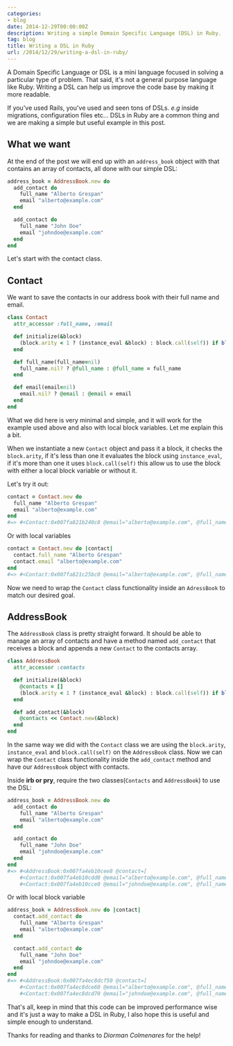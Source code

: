 ```yaml
---
categories:
- blog
date: 2014-12-29T00:00:00Z
description: Writing a simple Domain Specific Language (DSL) in Ruby.
tag: blog
title: Writing a DSL in Ruby
url: /2014/12/29/writing-a-dsl-in-ruby/
---
```


A Domain Specific Language or DSL is a mini language focused in solving a
particular type of problem. That said, it's not a general purpose language like
Ruby. Writing a DSL can help us improve the code base by making it more
readable.

If you've used Rails, you've used and seen tons of DSLs. *e.g* inside
migrations, configuration files etc... DSLs in Ruby are a common thing and we
are making a simple but useful example in this post.

## What we want

At the end of the post we will end up with an `address_book` object with that
contains an array of contacts, all done with our simple DSL:

```ruby
address_book = AddressBook.new do
  add_contact do
    full_name "Alberto Grespan"
    email "alberto@example.com"
  end

  add_contact do
    full_name "John Doe"
    email "johndoe@example.com"
  end
end
```

Let's start with the contact class.

## Contact

We want to save the contacts in our address book with their full name and email.

```ruby
class Contact
  attr_accessor :full_name, :email

  def initialize(&block)
    (block.arity < 1 ? (instance_eval &block) : block.call(self)) if block_given?
  end

  def full_name(full_name=nil)
    full_name.nil? ? @full_name : @full_name = full_name
  end

  def email(email=nil)
    email.nil? ? @email : @email = email
  end
end
```

What we did here is very minimal and simple, and it will work for the example
used above and also with local block variables. Let me explain this a bit.

When we instantiate a new `Contact` object and pass it a block, it checks the
`block.arity`, if it's less than one it evaluates the block using
`instance_eval`, if it's more than one it uses `block.call(self)` this allow us
to use the block with either a local block variable or without it.

Let's try it out:

```ruby
contact = Contact.new do
  full_name "Alberto Grespan"
  email "alberto@example.com"
end
#=> #<Contact:0x007fa821b240c8 @email="alberto@example.com", @full_name="Alberto Grespan">
```

Or with local variables

```ruby
contact = Contact.new do |contact|
  contact.full_name "Alberto Grespan"
  contact.email "alberto@example.com"
end
#=> #<Contact:0x007fa821c25bc0 @email="alberto@example.com", @full_name="Alberto Grespan">
```

Now we need to wrap the `Contact` class functionality inside an `AdressBook` to
match our desired goal.

## AddressBook

The `AddressBook` class is pretty straight forward. It should be able to manage
an array of contacts and have a method named `add_contact` that receives a block
and appends a new `Contact` to the contacts array.

```ruby
class AddressBook
  attr_accessor :contacts

  def initialize(&block)
    @contacts = []
    (block.arity < 1 ? (instance_eval &block) : block.call(self)) if block_given?
  end

  def add_contact(&block)
    @contacts << Contact.new(&block)
  end
end
```

In the same way we did with the `Contact` class we are using the `block.arity`,
`instance_eval` and `block.call(self)` on the `AddressBook` class. Now we can
wrap the `Contact` class functionality inside the `add_contact` method and have
our `AddressBook` object with contacts.

Inside **irb or pry**, require the two classes(`Contacts` and `AddressBook`) to
use the DSL:

```ruby
address_book = AddressBook.new do
  add_contact do
    full_name "Alberto Grespan"
    email "alberto@example.com"
  end

  add_contact do
    full_name "John Doe"
    email "johndoe@example.com"
  end
end
#=> #<AddressBook:0x007fa4eb10cee8 @contact=[
    #<Contact:0x007fa4eb10cdd0 @email="alberto@example.com", @full_name="Alberto Grespan">,
    #<Contact:0x007fa4eb10cce0 @email="johndoe@example.com", @full_name="John Doe">]>
```

Or with local block variable

```ruby
address_book = AddressBook.new do |contact|
  contact.add_contact do
    full_name "Alberto Grespan"
    email "alberto@example.com"
  end

  contact.add_contact do
    full_name "John Doe"
    email "johndoe@example.com"
  end
end
#=> #<AddressBook:0x007fa4ec8dcf50 @contact=[
    #<Contact:0x007fa4ec8dce60 @email="alberto@example.com", @full_name="Alberto Grespan">,
    #<Contact:0x007fa4ec8dcd70 @email="johndoe@example.com", @full_name="John Doe">]>
```

That's all, keep in mind that this code can be improved performance wise and
it's just a way to make a DSL in Ruby, I also hope this is useful and simple
enough to understand.

Thanks for reading and thanks to *Diorman Colmenares* for the help!
